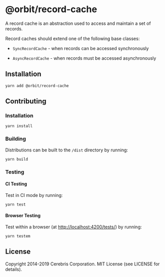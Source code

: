 # @orbit/record-cache

A record cache is an abstraction used to access and maintain a set of records.

Record caches should extend one of the following base classes:

- `SyncRecordCache` - when records can be accessed synchronously

- `AsyncRecordCache` - when records must be accessed asynchronously

## Installation

```
yarn add @orbit/record-cache
```

## Contributing

### Installation

```
yarn install
```

### Building

Distributions can be built to the `/dist` directory by running:

```
yarn build
```

### Testing

#### CI Testing

Test in CI mode by running:

```
yarn test
```

#### Browser Testing

Test within a browser
(at [http://localhost:4200/tests/](http://localhost:4200/tests/)) by running:

```
yarn testem
```

## License

Copyright 2014-2019 Cerebris Corporation. MIT License (see LICENSE for details).
